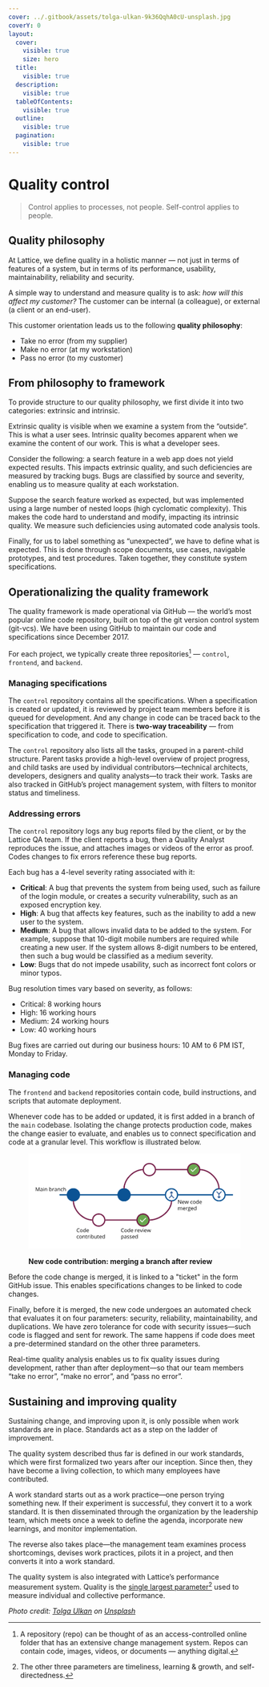 ```yaml
---
cover: ../.gitbook/assets/tolga-ulkan-9k36QqhA0cU-unsplash.jpg
coverY: 0
layout:
  cover:
    visible: true
    size: hero
  title:
    visible: true
  description:
    visible: true
  tableOfContents:
    visible: true
  outline:
    visible: true
  pagination:
    visible: true
---
```


# Quality control

> Control applies to processes, not people. Self-control applies to people.

## Quality philosophy

At Lattice, we define quality in a holistic manner — not just in terms of features of a system, but in terms of its performance, usability, maintainability, reliability and security.

A simple way to understand and measure quality is to ask: _how will this affect my customer?_ The customer can be internal (a colleague), or external (a client or an end-user).

This customer orientation leads us to the following **quality philosophy**:

* Take no error (from my supplier)
* Make no error (at my workstation)
* Pass no error (to my customer)

## From philosophy to framework

To provide structure to our quality philosophy, we first divide it into two categories: extrinsic and intrinsic.

Extrinsic quality is visible when we examine a system from the “outside”. This is what a user sees. Intrinsic quality becomes apparent when we examine the content of our work. This is what a developer sees.

Consider the following: a search feature in a web app does not yield expected results. This impacts extrinsic quality, and such deficiencies are measured by tracking bugs. Bugs are classified by source and severity, enabling us to measure quality at each workstation.

Suppose the search feature worked as expected, but was implemented using a large number of nested loops (high cyclomatic complexity). This makes the code hard to understand and modify, impacting its intrinsic quality. We measure such deficiencies using automated code analysis tools.

Finally, for us to label something as “unexpected”, we have to define what is expected. This is done through scope documents, use cases, navigable prototypes, and test procedures. Taken together, they constitute system specifications.

## Operationalizing the quality framework

The quality framework is made operational via GitHub — the world’s most popular online code repository, built on top of the git version control system (git-vcs). We have been using GitHub to maintain our code and specifications since December 2017.

For each project, we typically create three repositories[^1] — `control`, `frontend`, and `backend`.

### Managing specifications

The `control` repository contains all the specifications. When a specification is created or updated, it is reviewed by project team members before it is queued for development. And any change in code can be traced back to the specification that triggered it. There is **two-way traceability** — from specification to code, and code to specification.

The `control` repository also lists all the tasks, grouped in a parent-child structure. Parent tasks provide a high-level overview of project progress, and child tasks are used by individual contributors—technical architects, developers, designers and quality analysts—to track their work. Tasks are also tracked in GitHub’s project management system, with filters to monitor status and timeliness.

### Addressing errors

The `control` repository logs any bug reports filed by the client, or by the Lattice QA team. If the client reports a bug, then a Quality Analyst reproduces the issue, and attaches images or videos of the error as proof. Codes changes to fix errors reference these bug reports.

Each bug has a 4-level severity rating associated with it:

* **Critical**: A bug that prevents the system from being used, such as failure of the login module, or creates a security vulnerability, such as an exposed encryption key.
* **High**: A bug that affects key features, such as the inability to add a new user to the system.
* **Medium**: A bug that allows invalid data to be added to the system. For example, suppose that 10-digit mobile numbers are required while creating a new user. If the system allows 8-digit numbers to be entered, then such a bug would be classified as a medium severity.
* **Low**: Bugs that do not impede usability, such as incorrect font colors or minor typos.

Bug resolution times vary based on severity, as follows:

* Critical: 8 working hours
* High: 16 working hours
* Medium: 24 working hours
* Low: 40 working hours

Bug fixes are carried out during our business hours: 10 AM to 6 PM IST, Monday to Friday.

### Managing code

The `frontend` and `backend` repositories contain code, build instructions, and scripts that automate deployment.

Whenever code has to be added or updated, it is first added in a branch of the `main` codebase. Isolating the change protects production code, makes the change easier to evaluate, and enables us to connect specification and code at a granular level. This workflow is illustrated below.

<figure><img src="../.gitbook/assets/merging-branch.png" alt=""><figcaption><p><strong>New code contribution: merging a branch after review</strong></p></figcaption></figure>

Before the code change is merged, it is linked to a "ticket" in the form GitHub issue. This enables specifications changes to be linked to code changes.

Finally, before it is merged, the new code undergoes an automated check that evaluates it on four parameters: security, reliability, maintainability, and duplications. We have zero tolerance for code with security issues—such code is flagged and sent for rework. The same happens if code does meet a pre-determined standard on the other three parameters.

Real-time quality analysis enables us to fix quality issues during development, rather than after deployment—so that our team members “take no error”, “make no error”, and “pass no error”.

## Sustaining and improving quality

Sustaining change, and improving upon it, is only possible when work standards are in place. Standards act as a step on the ladder of improvement.

The quality system described thus far is defined in our work standards, which were first formalized two years after our inception. Since then, they have become a living collection, to which many employees have contributed.

A work standard starts out as a work practice—one person trying something new. If their experiment is successful, they convert it to a work standard. It is then disseminated through the organization by the leadership team, which meets once a week to define the agenda, incorporate new learnings, and monitor implementation.

The reverse also takes place—the management team examines process shortcomings, devises work practices, pilots it in a project, and then converts it into a work standard.

The quality system is also integrated with Lattice’s performance measurement system. Quality is the [single largest parameter](#user-content-fn-2)[^2] used to measure individual and collective performance.



_Photo credit:_ [_Tolga Ulkan_](https://unsplash.com/@tolga__?utm_content=creditCopyText\&utm_medium=referral\&utm_source=unsplash) _on_ [_Unsplash_](https://unsplash.com/photos/yellow-and-brown-leaves-on-white-ceramic-tiles-9k36QqhA0cU?utm_content=creditCopyText\&utm_medium=referral\&utm_source=unsplash)

[^1]: A repository (repo) can be thought of as an access-controlled online folder that has an extensive change management system. Repos can contain code, images, videos, or documents — anything digital.

[^2]: The other three parameters are timeliness, learning & growth, and self-directedness.
